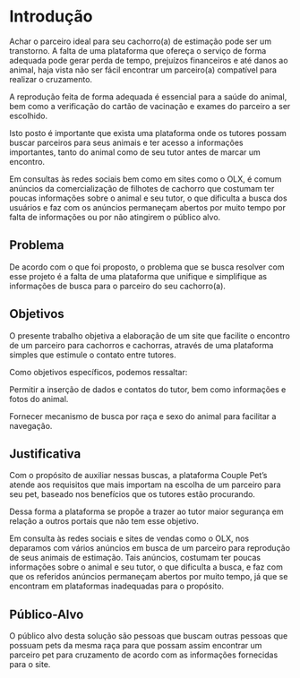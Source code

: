 # Introdução

  Achar o parceiro ideal para seu cachorro(a) de estimação pode ser um transtorno. A falta de uma plataforma que ofereça o serviço de forma adequada pode gerar perda de tempo, prejuízos financeiros e até danos ao animal, haja vista não ser fácil encontrar um parceiro(a) compatível para realizar o cruzamento. 

A reprodução feita de forma adequada é essencial para a saúde do animal, bem como a verificação do cartão de vacinação e exames do parceiro a ser escolhido.  

Isto posto é importante que exista uma plataforma onde os tutores possam buscar parceiros para seus animais e ter acesso a informações importantes, tanto do animal como de seu tutor antes de marcar um encontro. 

Em consultas às redes sociais bem como em sites como o OLX, é comum anúncios da comercialização de filhotes de cachorro que costumam ter poucas informações sobre o animal e seu tutor, o que dificulta a busca dos usuários e faz com os anúncios permaneçam abertos por muito tempo por falta de informações ou por não atingirem o público alvo. 

## Problema
De acordo com o que foi proposto, o problema que se busca resolver com esse projeto é a falta de uma plataforma que unifique e simplifique as informações de busca para o parceiro do seu cachorro(a). 

## Objetivos

O presente trabalho objetiva a elaboração de um site que facilite o encontro de um parceiro para cachorros e cachorras, através de uma plataforma simples que estimule o contato entre tutores. 

Como objetivos específicos, podemos ressaltar: 

Permitir a inserção de dados e contatos do tutor, bem como informações e fotos do animal. 

Fornecer mecanismo de busca por raça e sexo do animal para facilitar a navegação. 

## Justificativa

Com o propósito de auxiliar nessas buscas, a plataforma Couple Pet’s atende aos requisitos que mais importam na escolha de um parceiro para seu pet, baseado nos benefícios que os tutores estão procurando.  

Dessa forma a plataforma se propõe a trazer ao tutor maior segurança em relação a outros portais que não tem esse objetivo. 

Em consulta às redes sociais e sites de vendas como o OLX, nos deparamos com vários anúncios em busca de um parceiro para reprodução de seus animais de estimação. Tais anúncios, costumam ter poucas informações sobre o animal e seu tutor, o que dificulta a busca, e faz com que os referidos anúncios permaneçam abertos por muito tempo, já que se encontram em plataformas inadequadas para o propósito. 

## Público-Alvo

O público alvo desta solução são pessoas que buscam outras pessoas que possuam pets da mesma raça para que possam assim encontrar um parceiro pet para cruzamento de acordo com as informações fornecidas para o site. 
